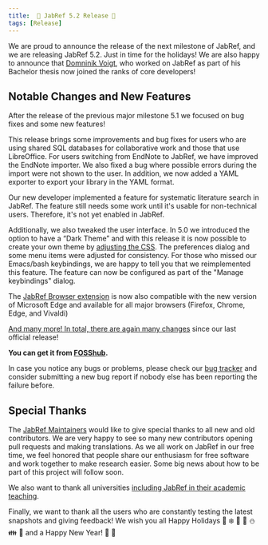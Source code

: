 ```yaml
---
title:  🎄 JabRef 5.2 Release 🎄
tags: [Release]
---
```


We are proud to announce the release of the next milestone of JabRef, and we are releasing JabRef 5.2. Just in time for the holidays!
We are also happy to announce that [Domninik Voigt](https://github.com/DominikVoigt), who worked on JabRef as part of his Bachelor thesis now joined the ranks of core developers!

## Notable Changes and New Features

After the release of the previous major milestone 5.1 we focused on bug fixes and some new features!

This release brings some improvements and bug fixes for users who are using shared SQL databases for collaborative work and those that use LibreOffice.
For users switching from EndNote to JabRef, we have improved the EndNote importer.
We also fixed a bug where possible errors during the import were not shown to the user.
In addition, we now added a YAML exporter to export your library in the YAML format.

Our new developer implemented a feature for systematic literature search in JabRef. The feature still needs some work until it's usable for non-technical users. Therefore, it's not yet enabled in JabRef.

Additionally, we also tweaked the user interface. In 5.0 we introduced the option to have a “Dark Theme” and with this release it is now possible to create your own theme by [adjusting the CSS](https://docs.jabref.org/advanced/custom-themes).
The preferences dialog and some menu items were adjusted for consistency. For those who missed our Emacs/bash keybindings, we are happy to tell you that we reimplemented this feature. The feature can now be configured as part of the "Manage keybindings" dialog.

The [JabRef Browser extension](https://docs.jabref.org/collect/jabref-browser-extension) is now also compatible with the new version of Microsoft Edge and available for all major browsers (Firefox, Chrome, Edge, and Vivaldi)

[And many more! In total, there are again many changes](https://github.com/JabRef/jabref/blob/master/CHANGELOG.md) since our last official release!

**You can get it from [FOSShub](https://www.fosshub.com/JabRef.html).**

In case you notice any bugs or problems, please check our  [bug tracker](https://github.com/JabRef/jabref/issues) and consider submitting a new bug report if nobody else has been reporting the failure before.

## Special Thanks

The [JabRef Maintainers](https://github.com/JabRef/jabref/blob/main/MAINTAINERS) would like to give special thanks to all new and old contributors. We are very happy to see so many new contributors opening pull requests and making translations. As we all work on JabRef in our free time, we feel honored that people share our enthusiasm for free software and work together to make research easier. Some big news about how to be part of this project will follow soon.

We also want to thank all universities [including JabRef in their academic teaching](https://devdocs.jabref.org/teaching).

Finally, we want to thank all the users who are constantly testing the latest snapshots and giving feedback!
We wish you all Happy Holidays 🎅 ❄️ 🎁 🦌 ⛄ 👪 🎄 and a Happy New Year! 🥂 🎉
